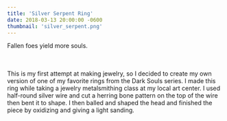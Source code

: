 ```yaml
---
title: 'Silver Serpent Ring'
date: 2018-03-13 20:00:00 -0600
thumbnail: 'silver_serpent.png'
---
```

Fallen foes yield more souls.
<!-- more -->
<br/><br/>
This is my first attempt at making jewelry, so I decided to create my own version of one of my favorite rings from the Dark Souls series.  I made this ring while taking a jewelry metalsmithing class at my local art center.  I used half-round silver wire and cut a herring bone pattern on the top of the wire then bent it to shape.  I then balled and shaped the head and finished the piece by oxidizing and giving a light sanding.